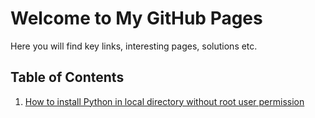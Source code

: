 # Welcome to My GitHub Pages

Here you will find key links, interesting pages, solutions etc. 

## Table of Contents
1. [How to install Python in local directory without root user permission]()
##
